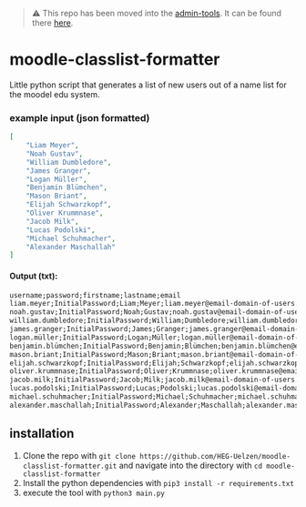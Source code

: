 > ⚠️ This repo has been moved into the [admin-tools](https://github.com/HEG-Uelzen/admin-tools). It can be found there [here](https://github.com/HEG-Uelzen/admin-tools/tree/main/moodle-tools/classlist-formatter).

# moodle-classlist-formatter

Little python script that generates a list of new users out of a name list for the moodel edu system.

### example input (json formatted)
```json
[
    "Liam Meyer",
    "Noah Gustav",
    "William Dumbledore",
    "James Granger",
    "Logan Müller",
    "Benjamin Blümchen",
    "Mason Briant",
    "Elijah Schwarzkopf",
    "Oliver Krummnase",
    "Jacob Milk",
    "Lucas Podolski",
    "Michael Schuhmacher",
    "Alexander Maschallah"                                                                                                                       
]
```

#### Output (txt):
```txt
username;password;firstname;lastname;email
liam.meyer;InitialPassword;Liam;Meyer;liam.meyer@email-domain-of-users.com
noah.gustav;InitialPassword;Noah;Gustav;noah.gustav@email-domain-of-users.com
william.dumbledore;InitialPassword;William;Dumbledore;william.dumbledore@email-domain-of-users.com
james.granger;InitialPassword;James;Granger;james.granger@email-domain-of-users.com
logan.müller;InitialPassword;Logan;Müller;logan.müller@email-domain-of-users.com
benjamin.blümchen;InitialPassword;Benjamin;Blümchen;benjamin.blümchen@email-domain-of-users.com
mason.briant;InitialPassword;Mason;Briant;mason.briant@email-domain-of-users.com
elijah.schwarzkopf;InitialPassword;Elijah;Schwarzkopf;elijah.schwarzkopf@email-domain-of-users.com
oliver.krummnase;InitialPassword;Oliver;Krummnase;oliver.krummnase@email-domain-of-users.com
jacob.milk;InitialPassword;Jacob;Milk;jacob.milk@email-domain-of-users.com
lucas.podolski;InitialPassword;Lucas;Podolski;lucas.podolski@email-domain-of-users.com
michael.schuhmacher;InitialPassword;Michael;Schuhmacher;michael.schuhmacher@email-domain-of-users.com
alexander.maschallah;InitialPassword;Alexander;Maschallah;alexander.maschallah@email-domain-of-users.com
```

## installation
1. Clone the repo with `git clone https://github.com/HEG-Uelzen/moodle-classlist-formatter.git` and navigate into the directory with `cd moodle-classlist-formatter`
2. Install the python dependencies with `pip3 install -r requirements.txt`
3. execute the tool with `python3 main.py`

